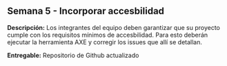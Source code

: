 ## Semana 5 - Incorporar accesbilidad

**Descripción:** Los integrantes del equipo deben garantizar que su proyecto cumple con los requisitos mínimos de accesbilidad. Para esto deberán ejecutar la herramienta AXE y corregir los issues que allí se detallan.

**Entregable:** Repositorio de Github actualizado
